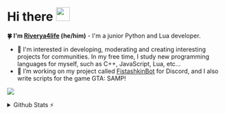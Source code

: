 # Hi there <img src="https://github.com/blackcater/blackcater/raw/main/images/Hi.gif" height="32"/></h1> 
**🍀 I'm [Riverya4life](https://github.com/riverya4life) (he/him)** - I'm a junior Python and Lua developer.
- 👀 I'm interested in developing, moderating and creating interesting projects for communities. In my free time, I study new programming languages for myself, such as C++, JavaScript, Lua, etc... 
- 📃 I’m working on my project called [FistashkinBot](https://github.com/fistashkinbot/FistashkinBot-Beta) for Discord, and I also write scripts for the game GTA: SAMP!

<a href="#">![](https://skillicons.dev/icons?i=js,nodejs,py,html,css,sqlite,lua,mongodb,visualstudio,vscode,idea,discord,md,cpp,kotlin)</a><br/>

<details>
  <summary>Github Stats ⚡</summary>
  
  <a href="#">
  
  <img width="49.5%" src="https://github-readme-stats.vercel.app/api?username=riverya4life&show_icons=true&theme=dark&hide_border=true&icon_color=f28a00" />
    <img width="37.5%", src="https://github-readme-stats.vercel.app/api/top-langs/?username=riverya4life&theme=dark&hide_border=true&layout=compact" />
  </a>
</details>
